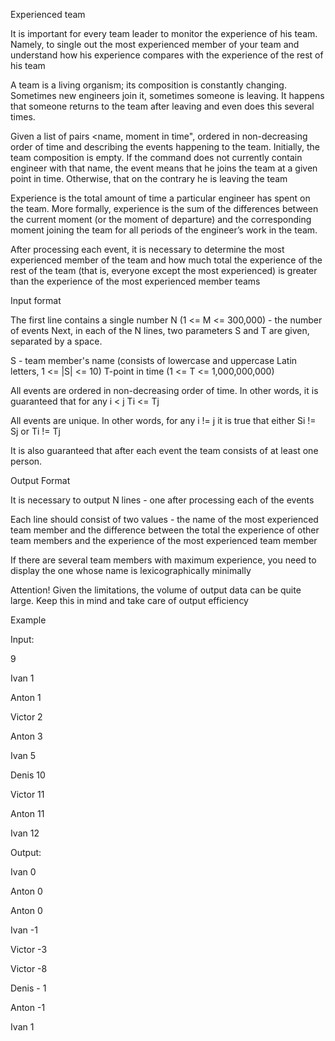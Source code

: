 Experienced team

It is important for every team leader to monitor the experience of his team. Namely, to single out the most experienced member of your
team and understand how his experience compares with the experience of the rest of his team

A team is a living organism; its composition is constantly changing. Sometimes new engineers join it, sometimes
someone is leaving. It happens that someone returns to the team after leaving and even does this several times.

Given a list of pairs <name, moment in time", ordered in non-decreasing order of time and describing the events
happening to the team. Initially, the team composition is empty. If the command does not currently contain
engineer with that name, the event means that he joins the team at a given point in time. Otherwise,
that on the contrary he is leaving the team

Experience is the total amount of time a particular engineer has spent on the team. More formally,
experience is the sum of the differences between the current moment (or the moment of departure) and the corresponding moment
joining the team for all periods of the engineer’s work in the team.

After processing each event, it is necessary to determine the most experienced member of the team and how much total
the experience of the rest of the team (that is, everyone except the most experienced) is greater than the experience of the most experienced member
teams

Input format

The first line contains a single number N (1 <= M <= 300,000) - the number of events
Next, in each of the N lines, two parameters S and T are given, separated by a space.

S - team member's name (consists of lowercase and uppercase Latin letters, 1 <= |S| <= 10)
T-point in time (1 <= T <= 1,000,000,000)

All events are ordered in non-decreasing order of time. In other words, it is guaranteed that for any i < j
Ti <= Tj

All events are unique. In other words, for any i != j it is true that either Si != Sj or Ti != Тj

It is also guaranteed that after each event the team consists of at least one person.

Output Format

It is necessary to output N lines - one after processing each of the events

Each line should consist of two values - the name of the most experienced team member and the difference between the total
the experience of other team members and the experience of the most experienced team member

If there are several team members with maximum experience, you need to display the one whose name is lexicographically
minimally

Attention! Given the limitations, the volume of output data can be quite large. Keep this in mind and
take care of output efficiency

Example

Input:

9

Ivan 1

Anton 1

Victor 2

Anton 3

Ivan 5

Denis 10

Victor 11

Anton 11

Ivan 12

Output:

Ivan 0

Anton 0

Anton 0

Ivan -1

Victor -3

Victor -8

Denis - 1

Anton -1

Ivan 1

